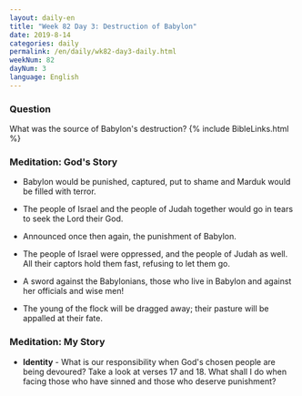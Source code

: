 ```yaml
---
layout: daily-en
title: "Week 82 Day 3: Destruction of Babylon"
date: 2019-8-14 
categories: daily
permalink: /en/daily/wk82-day3-daily.html
weekNum: 82
dayNum: 3
language: English
---
```


### Question     
What was the source of Babylon's destruction?
{% include BibleLinks.html %} 

### Meditation: God's Story   
+ Babylon would be punished, captured, put to shame and Marduk would be filled with terror. 

+ The people of Israel and the people of Judah together would go in tears to seek the Lord their God. 

+ Announced once then again, the punishment of Babylon. 

+ The people of Israel were oppressed, and the people of Judah as well. All their captors hold them fast, refusing to let them go. 

+ A sword against the Babylonians, those who live in Babylon and against her officials and wise men! 

+ The young of the flock will be dragged away; their pasture will be appalled at their fate. 

### Meditation: My Story   
+ **Identity** - What is our responsibility when God's chosen people are being devoured? Take a look at verses 17 and 18. What shall I do when facing those who have sinned and those who deserve punishment?  
